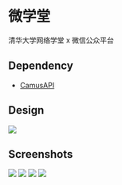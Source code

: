 # 微学堂
清华大学网络学堂 x 微信公众平台

## Dependency
* [CamusAPI](https://github.com/TennyZhuang/CamusAPI)

## Design
![](https://raw.githubusercontent.com/lizy14/weixuetang/master/screenshots/Picture7.png)

## Screenshots

![](https://raw.githubusercontent.com/lizy14/weixuetang/master/screenshots/Picture1.jpg)
![](https://raw.githubusercontent.com/lizy14/weixuetang/master/screenshots/Picture4.jpg)
![](https://raw.githubusercontent.com/lizy14/weixuetang/master/screenshots/Picture2.jpg)
![](https://raw.githubusercontent.com/lizy14/weixuetang/master/screenshots/Picture6.png)
